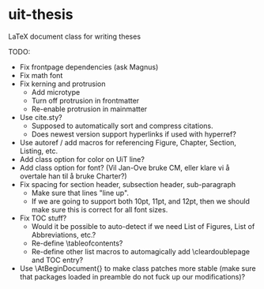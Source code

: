 uit-thesis
==========

LaTeX document class for writing theses


TODO:
 - Fix frontpage dependencies (ask Magnus)
 - Fix math font
 - Fix kerning and protrusion
   - Add microtype
   - Turn off protrusion in frontmatter
   - Re-enable protrusion in mainmatter
 - Use cite.sty?
   - Supposed to automatically sort and compress citations.
   - Does newest version support hyperlinks if used with hyperref?
 - Use autoref / add macros for referencing Figure, Chapter, Section, Listing, etc.
 - Add class option for color on UiT line?
 - Add class option for font? (Vil Jan-Ove bruke CM, eller klare vi å overtale han til å bruke Charter?)
 - Fix spacing for section header, subsection header, sub-paragraph
   - Make sure that lines "line up".
   - If we are going to support both 10pt, 11pt, and 12pt, then we should make sure this is correct for all font sizes.
 - Fix TOC stuff?
   - Would it be possible to auto-detect if we need List of Figures, List of Abbreviations, etc.?
   - Re-define \tableofcontents?
   - Re-define other list macros to automagically add \cleardoublepage and TOC entry?
 - Use \AtBeginDocument{} to make class patches more stable (make sure that packages loaded in preamble do not fuck up our modifications)?
